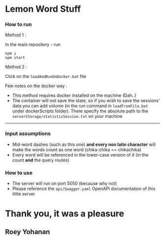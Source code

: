 # Lemon Word Stuff

### How to run
Method 1 :

In the main repository - run
```
npm i 
npm start
```
Method 2 : 

Click on the ``loadAndRunOnDocker.bat`` file

Few notes on the docker way : 

- This method requires docker installed on the machine (Dah..)
- The container will not save the state, so if you wish to save the sessions' data you can add volume (in the run command in ``loadFromFile.bat`` under dockerScripts folder). There specify the absolute path to the ``serverStorage/statisticSession.txt`` on your machine
---
### Input assumptions 

- Mid-word dashes (such as this one) **and every non latin character**  will make the words count as one word (chika-chika == chikachika)
- Every word will be referenced in the lower-case version of it (in the count **and** the query routes)

### How to use

- The server will run on port 5050 (because why not)
- Please reference the ``api/Swagger.yaml`` OpenAPI documentation of this little server



# Thank you, it was a pleasure 
## Roey Yohanan
#
#
